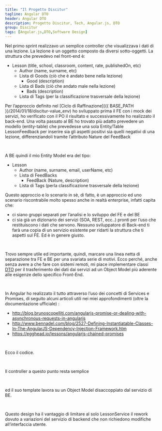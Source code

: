 ```yaml
---
title: "Il Progetto Discitur"
tagline: Angular DTO
header: Angular DTO
description: Progetto Discitur, Tech, Angular.js, DTO
group: Discitur
tags: [Angular.js,DTO,Software Design]
---
```


<!-- Markup JSON-LD generato da Assistente per il markup dei dati strutturati di Google. -->
<script type="application/ld+json">
{
  "@context" : "http://schema.org",
  "@type" : "Article",
  "name" : "Angular DTO",
  "author" : {
    "@type" : "Person",
    "name" : "william verdolini"
  },
  "datePublished" : "2014-01-23",
  "articleSection" : [ "Angular.js", "DTO", "Software Design" ],
  "url" : "http://williamverdolini.github.io/2014/01/23/discitur-DTO/"
}
</script>

Nel primo sprint realizzavo un
semplice controller che visualizzava i dati di una lezione. La lezione è un
oggetto composto da diversi sotto-oggetti. La struttura che prevedevo nel
front-end è:


- Lesson (title, school, classroom, content, rate, publishedOn,
     etc)
    - Author (name, surname, etc)
    - Lista di Goods (ciò che è andato bene nella
      lezione)
        - Good (description)
    - Lista di Bads (ciò che andato male nella
      lezione)
        - Bads (description)
    - Lista di Tags (per la classificazione
      trasversale della lezione)

Per l’approccio definito nel [Ciclo di Raffinazione]({{ BASE_PATH }}/2014/01/18/discitur-value_env) ho sviluppato prima il FE con i mock dei
servizi, ho verificato con il PO il risultato e successivamente ho realizzato
il back-end. Una volta passato al BE ho trovato più adatto prevedere un modello
(entity-table) che prevedesse una sola Entity/Table LessonFeedback per inserire
sia gli aspetti positivi sia quelli negativi di una lezione, differenziandoli
tramite l’attributo Nature del FeedBack

 

A BE quindi il mio Entity Model era del tipo:

- Lesson
    - Author (name, surname, email, userName, etc)
    - Lista di FeedBacks
        - FeedBack (Nature, description)
    - Lista di Tags (perla classificazione
      trasversale della lezione)

Questo approccio e lo scenario in sè, di fatto, è un approccio ed uno
scenario riscontrabile molto spesso anche in realtà enterprise, infatti capita che:

- ci siano gruppi separati per l’analisi e lo
     sviluppo del FE e del BE
- ci sia già un dizionario dei servizi (SOA,
     REST, ecc..) pronti per l’uso che restituiscono i dati che servono.
     Nessuno sviluppatore di Back-end ti farà una copia di un servizio
     esistente per ridarti la struttura che ti aspetti sul FE. Ed è in genere
     giusto.

 

Trovo sempre utile ed importante, quindi, marcare una linea netta di
separazione tra FE e BE per una svariata serie di motivi. Ecco perché, anche
senza avere a che fare con sistemi remoti, mi piace implementare classi <a href="http://en.wikipedia.org/wiki/Data_transfer_object" target="_blank">DTO</a> per il
trasferimento dei dati dai servizi ad un Object Model più aderente alle
esigenze dello specifico Front-End.

 

In Angular ho realizzato il tutto attraverso l’uso dei concetti di Services
e Promises, di seguito alcuni articoli utili nei miei approfondimenti (oltre la
documentazione ufficiale) :

- <a href="http://blog.brunoscopelliti.com/angularjs-promise-or-dealing-with-asynchronous-requests-in-angularjs" target="_blank">http://blog.brunoscopelliti.com/angularjs-promise-or-dealing-with-asynchronous-requests-in-angularjs</a>
- <a href="http://www.bennadel.com/blog/2527-Defining-Instantiatable-Classes-In-The-AngularJS-Dependency-Injection-Framework.htm" target="_blank">http://www.bennadel.com/blog/2527-Defining-Instantiatable-Classes-In-The-AngularJS-Dependency-Injection-Framework.htm</a>
- <a href="https://egghead.io/lessons/angularjs-chained-promises" target="_blank">https://egghead.io/lessons/angularjs-chained-promises</a>

 

Ecco il codice.


<script type="syntaxhighlighter" class="brush: javascript">
<![CDATA[
angular.module('Lesson')
    .factory('LessonDTO', function () {
        function LessonDTO() {
            this.lessonId = null;
            this.title = null;
            this.discipline = null;
            this.school = null;
            this.classroom = null;
            this.rate = null;
            this.author = null;
            this.publishedOn = null;
            this.goods = [];
            this.bads = [];
            this.tags = [];
            this.content = null;
            this.conclusion = null;
        }
        return (LessonDTO);
    })
    .factory('LessonService', function ($resource, $http, $q, LessonDTO) {
        return {
            // Retrieve Async data for lesson id in input 
            // and return a LessonDTO instance
            getDB: function (inputParams) {
                // create deferring result
                var deferred = $q.defer();

                // Retrieve Async data for lesson id in input             
                $http.get('../api/lesson/' + inputParams.id)
                    .success(
                        // Success Callback: Data Transfer Object Creation
                        function (result) {
                            var lesson = new LessonDTO();
                            lesson.lessondId = result.lessondId;
                            lesson.title = result.Title;
                            lesson.discipline = result.Discipline;
                            lesson.school = result.School;
                            lesson.classroom = result.Classroom;
                            lesson.author = {
                                name: result.Author.Name,
                                surname: result.Author.Surname
                            }
                            lesson.publishedOn = result.PublishDate;
                            lesson.rate = result.Rate;
                            angular.forEach(result.FeedBacks, function (feedBack, key) {
                                if (feedBack.Nature == 1) this.goods.push(feedBack.Feedback)
                                if (feedBack.Nature == 2) this.bads.push(feedBack.Feedback)
                            }, lesson);
                            angular.forEach(result.Tags, function (tag, key) {
                                this.tags.push(tag.LessonTagName)
                            }, lesson);
                            lesson.content = result.Content;
                            lesson.conclusion = result.Conclusion;

                            deferred.resolve(lesson)
                        })
                    .error(
                        // Error Callback
                        function () {
                            deferred.reject("no Lesson for id:" + inputParams.id);
                        });

                return deferred.promise;
            }
        };
    });
]]></script> 

Il controller a questo punto resta semplice

<script type="syntaxhighlighter" class="brush: javascript">
<![CDATA[

angular.module('Lesson')
    .controller('LessonCtrl', [
        '$scope',
        'lessonData',
        function (
            $scope,
            lessonGet) {
            // lesson data async
            $scope.lesson = lessonData;
        }
    ]);


]]></script> 

ed il suo template lavora su un Object Model disaccoppiato dal servizio di BE. 

<script type="syntaxhighlighter" class="brush: javascript">
<![CDATA[

    <div id="LessonSummary" class="row">
        <div id="lessonGoods" class="col-md-6" ng-switch="lesson.goods && lesson.goods.length>0">
            <h3>{{labels.lessonGoods}}</h3>
            <ol ng-switch-when="true">
                <li ng-repeat="item in lesson.goods">{{item}}</li>
            </ol>
            <div ng-switch-when="false">{{labels.noLessonGoods}}</div>
        </div>
        <div id="lessonBads" class="col-md-6" ng-switch="lesson.bads && lesson.bads.length>0">
            <h3>{{labels.lessonBads}}</h3>
            <ol ng-switch-when="true">
                <li ng-repeat="item in lesson.bads">{{item}}</li>
            </ol>
            <div ng-switch-when="false">{{labels.noLessonBads}}</div>
        </div>
    </div>


]]></script> 

Questo design ha il vantaggio di limitare al solo LessonService il rework dovuto a variazioni del servizio di backend che non richiedono modifiche all’interfaccia utente.

